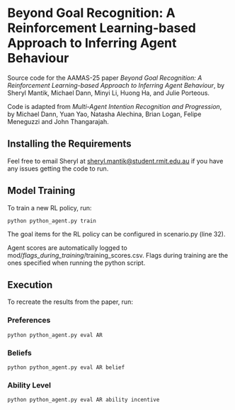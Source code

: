 # Beyond Goal Recognition: A Reinforcement Learning-based Approach to Inferring Agent Behaviour

Source code for the AAMAS-25 paper *Beyond Goal Recognition: A Reinforcement Learning-based Approach to Inferring Agent Behaviour*,
by Sheryl Mantik, Michael Dann, Minyi Li, Huong Ha, and Julie Porteous.

Code is adapted from *Multi-Agent Intention Recognition and Progression*, by Michael Dann, Yuan Yao, Natasha Alechina, Brian Logan, Felipe Meneguzzi and John Thangarajah.

## Installing the Requirements

Feel free to email Sheryl at sheryl.mantik@student.rmit.edu.au if you have any issues getting the code to run.

## Model Training

To train a new RL policy, run:

```python python_agent.py train```

The goal items for the RL policy can be configured in scenario.py (line 32).

Agent scores are automatically logged to mod/*flags_during_training*/training_scores.csv.
Flags during training are the ones specified when running the python script.

## Execution

To recreate the results from the paper, run:

### Preferences
```python python_agent.py eval AR```
### Beliefs
```python python_agent.py eval AR belief```
### Ability Level
```python python_agent.py eval AR ability incentive```

